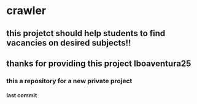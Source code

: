 # crawler
## this projetct should help students to find vacancies on desired subjects!!
## thanks for providing this project lboaventura25
### this a repository for a new private project
#### last commit
